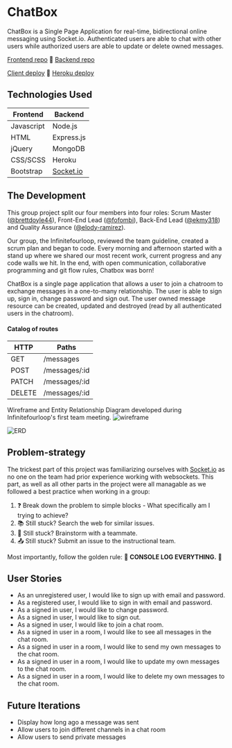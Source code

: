 # ChatBox
ChatBox is a Single Page Application for real-time, bidirectional online messaging using Socket.io. Authenticated users are able to chat with other users while authorized users are able to update or delete owned messages.

[Frontend repo](https://github.com/ekmy318/Chatbox) :speech_balloon:
[Backend repo](https://github.com/ekmy318/ChatBox_backend)

[Client deploy](https://ekmy318.github.io/Chatbox/) :speech_balloon:
[Heroku deploy](https://shrouded-shelf-97885.herokuapp.com/)

## Technologies Used

| Frontend      | Backend    |
| ------------- |------------|
| Javascript    | Node.js    |
| HTML          | Express.js |
| jQuery        | MongoDB    |
| CSS/SCSS      | Heroku     |
| Bootstrap     | [Socket.io](https://socket.io/)  |


## The Development
This group project split our four members into four roles: Scrum Master ([@brettdoyle44](https://github.com/brettdoyle44)), Front-End Lead ([@fofombi](https://github.com/fofombi)), Back-End Lead ([@ekmy318](https://github.com/ekmy318)) and Quality Assurance ([@elody-ramirez](https://github.com/elody-ramirez)).

Our group, the Infinitefourloop, reviewed the team guideline, created a scrum plan and began to code. Every morning and afternoon started with a stand up where we shared our most recent work, current progress and any code walls we hit. In the end, with open communication, collaborative programming and git flow rules, Chatbox was born!

ChatBox is a single page application that allows a user to join a chatroom to exchange messages in a one-to-many relationship. The user is able to sign up, sign in, change password and sign out. The user owned message resource can be created, updated and destroyed (read by all authenticated users in the chatroom).

#### Catalog of routes
| HTTP   | Paths          |
| ------ |----------------|
| GET    | /messages      |
| POST   | /messages/:id  |
| PATCH  | /messages/:id  |
| DELETE | /messages/:id  |

Wireframe and Entity Relationship Diagram developed during Infinitefourloop's first team meeting.
![wireframe](https://i.imgur.com/be3AzNp.jpg)


![ERD](https://i.imgur.com/pkb9nUK.jpg)


## Problem-strategy
The trickest part of this project was familiarizing ourselves with [Socket.io](https://socket.io/) as no one on the team had prior experience working with websockets. This part, as well as all other parts in the project were all managable as we followed a best practice when working in a group:

1. :question: Break down the problem to simple blocks - What specifically am I trying to achieve?
2. :books: Still stuck? Search the web for similar issues.
3. :couple: Still stuck? Brainstorm with a teammate.
4. :outbox_tray: Still stuck? Submit an issue to the instructional team.

Most importantly, follow the golden rule: :mega: **CONSOLE LOG EVERYTHING.** :mega:


## User Stories
- As an unregistered user, I would like to sign up with email and password.
- As a registered user, I would like to sign in with email and password.
- As a signed in user, I would like to change password.
- As a signed in user, I would like to sign out.
- As a signed in user, I would like to join a chat room.
- As a signed in user in a room, I would like to see all messages in the chat room.
- As a signed in user in a room, I would like to send my own messages to the chat room.
- As a signed in user in a room, I would like to update my own messages to the chat room.
- As a signed in user in a room, I would like to delete my own messages to the chat room.

## Future Iterations
- Display how long ago a message was sent
- Allow users to join different channels in a chat room
- Allow users to send private messages
